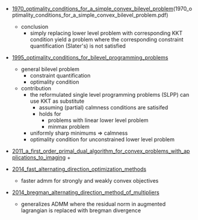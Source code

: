 
+ [1970_optimality_conditions_for_a_simple_convex_bilevel_problem](1970_optimality_conditions_for_a_simple_convex_bilevel_problem.pdf)(1970_optimality_conditions_for_a_simple_convex_bilevel_problem.pdf)
    + conclusion 
        + simply replacing lower level problem with corresponding KKT condition yield a problem where the corresponding constraint quantification (Slater's) is not satisfied

+ [1995_optimality_conditions_for_bilevel_programming_problems](1995_optimality_conditions_for_bilevel_programming_problems.pdf)
    + general bilevel problem
        + constraint quantification 
        + optimality condition 
    + contribution
        + the reformulated single level programming problems (SLPP) can use KKT as substitute
            + assuming (partial) calmness conditions are satisifed
            + holds for 
                + problems with linear lower level problem 
                + minmax problem
        + uniformly sharp minimums => calmness
        + optimality condition for unconstrained lower level problem

+ [2011_a_first_order_primal_dual_algorithm_for_convex_problems_with_applications_to_imaging](2011_a_first_order_primal_dual_algorithm_for_convex_problems_with_applications_to_imaging.pdf)
    + 


+ [2014_fast_alternating_direction_optimization_methods](2014_fast_alternating_direction_optimization_methods.pdf)
    + faster admm for strongly and weakly convex objectives

+ [2014_bregman_alternating_direction_method_of_multipliers](2014_bregman_alternating_direction_method_of_multipliers.pdf)
    + generalizes ADMM where the residual norm in augmented lagrangian is replaced with bregman divergence